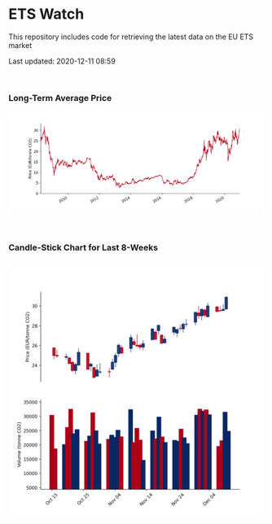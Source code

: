 # ETS Watch

This repository includes code for retrieving the latest data on the EU ETS market

Last updated: 2020-12-11 08:59

<br>

### Long-Term Average Price

![Long-term average](img/long_term_avg.png)

<br>

### Candle-Stick Chart for Last 8-Weeks

![Open, High, Low, Close & Volume](img/ohlc_vol.png)
